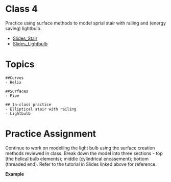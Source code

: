 # Class 4

Practice using surface methods to model sprial stair with railing and (energy saving) lightbulb.  

- [Slides_Stair](./Spiral_Stair_Railing.pdf)
- [Slides_Lightbulb](./Lightbulb.pdf)

# Topics
```
##Curves
- Helix

##Surfaces
- Pipe

## In-class practice
- Elliptical stair with railing
- Lightbulb

```

# Practice Assignment
Continue to work on modelling the light bulb using the surface creation methods reviewed in class.  Break down the model into three sections - top (the helical bulb elements); middle (cylindrical encasement); bottom (threaded end).  Refer to the tutorial in Slides linked above for reference.

__Example__

<div id="canvas" style="width: 100%; height: 320px;"></div>

<script type="text/javascript" src="/viewer/resources/three.min.js"></script>
<script type="text/javascript" src="/viewer/resources/OrbitControls.js"></script>
<script type="text/javascript" src="/viewer/resources/rhino3dm.js"></script>
<script type="text/javascript">

    var modelURL = '/viewer/models/RhinoI_Bulb.3dm';

    let fetchPromise = fetch(modelURL);

    rhino3dm().then(async m => {
        let rhino = m;

        let res = await fetchPromise;
        let buffer = await res.arrayBuffer();
        let arr = new Uint8Array(buffer);
        let doc = rhino.File3dm.fromByteArray(arr);

        THREE.Object3D.DefaultUp = new THREE.Vector3(0,0,1)
        init();
        let material = new THREE.MeshNormalMaterial();

        let objects = doc.objects();
        for (let i = 0; i < objects.count; i++) {
            let mesh = objects.get(i).geometry();
            if(mesh instanceof rhino.Mesh) {
                // convert all meshes in 3dm model into threejs objects
                let threeMesh = meshToThreejs(mesh, material);
                scene.add(threeMesh);
            }
        }
    });

    var scene, camera, renderer, controls;

    function init(){
        var canvas = document.getElementById("canvas");
        canvas.appendChild( renderer.domElement );

        scene = new THREE.Scene();
        scene.background = new THREE.Color(1,1,1);
        camera = new THREE.PerspectiveCamera( 45, canvas.offsetWidth/canvas.offsetHeight, 1, 10000 );
        camera.position.set(900, 450, 900)

        renderer = new THREE.WebGLRenderer({antialias: true});
        renderer.setPixelRatio( window.devicePixelRatio );
        renderer.setSize( canvas.offsetWidth, canvas.offsetHeight );

        controls = new THREE.OrbitControls( camera, renderer.domElement  );

        window.addEventListener( 'resize', onWindowResize, false );
        animate();
    }

    var animate = function () {
        requestAnimationFrame( animate );
        controls.update();
        renderer.render( scene, camera );
    };

    function onWindowResize() {
        camera.aspect = window.innerWidth / window.innerHeight;
        camera.updateProjectionMatrix();
        renderer.setSize( window.innerWidth, window.innerHeight );
        animate();
    }

    function meshToThreejs(mesh, material) {
        let loader = new THREE.BufferGeometryLoader();
        var geometry = loader.parse(mesh.toThreejsJSON());
        return new THREE.Mesh(geometry, material);
    }
</script>
